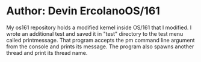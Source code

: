 Author: Devin ErcolanoOS/161
==============================

My os161 repository holds a modified kernel inside OS/161 that I modified. I wrote an additional test and saved it in "test" directory to the test menu called printmessage. That program accepts the pm command line argument from the console and prints its message. The program also spawns another thread and print its thread name.
